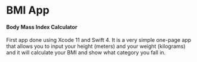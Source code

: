 # BMI App
#### Body Mass Index Calculator
First app done using Xcode 11 and Swift 4. It is a very simple one-page app that allows you to input your height (meters) and your weight (kilograms) and it will calculate your BMI and show what category you fall in.
